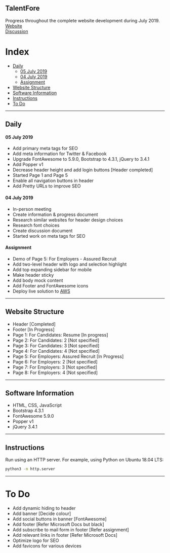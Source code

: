 ## TalentFore
Progress throughout the complete website development during July 2019.  
[Website](http://abhijeetsingh.s3-website.ap-south-1.amazonaws.com/)  
[Discussion](https://docs.google.com/document/d/1MRWTN9fsBh6yaQaDfQu2bvrQYCsoiD1xKsCO6Ge0zlI/edit?usp=sharing)

# Index
- [Daily](#daily)
    - [05 July 2019](#05-july-2019)
    - [04 July 2019](#04-july-2019)
    - [Assignment](#assignment)
- [Website Structure](#website-structure)
- [Software Information](#software-information)
- [Instructions](#instructions)
- [To Do](#to-do)

---
## Daily

#### 05 July 2019
- Add primary meta tags for SEO
- Add meta information for Twitter & Facebook
- Upgrade FontAwesome to 5.9.0, Bootstrap to 4.3.1, jQuery to 3.4.1
- Add Popper v1
- Decrease header height and add login buttons [Header completed]
- Started Page 1 and Page 5
- Enable all navigation buttons in header
- Add Pretty URLs to improve SEO

#### 04 July 2019
- In-person meeting
- Create information & progress document
- Research similar websites for header design choices
- Research font choices
- Create discussion document
- Started work on meta tags for SEO

#### Assignment
- Demo of Page 5: For Employers - Assured Recruit
- Add two-level header with logo and selection highlight
- Add top expanding sidebar for mobile
- Make header sticky
- Add body mock content
- Add Footer and FontAwesome icons
- Deploy live solution to [AWS](http://abhijeetsingh.s3-website.ap-south-1.amazonaws.com/)

---
## Website Structure
- Header [Completed]
- Footer [In Progress]
- Page 1: For Candidates: Resume [In progress]
- Page 2: For Candidates: 2 [Not specified]
- Page 3: For Candidates: 3 [Not specified]
- Page 4: For Candidates: 4 [Not specified]
- Page 5: For Employers: Assured Recruit [In Progress]
- Page 6: For Employers: 2 [Not specified]
- Page 7: For Employers: 3 [Not specified]
- Page 8: For Employers: 4 [Not specified]

---
## Software Information
- HTML, CSS, JavaScript
- Bootstrap 4.3.1
- FontAwesome 5.9.0
- Popper v1
- jQuery 3.4.1

---
## Instructions
Run using an HTTP server. For example, using Python on Ubuntu 18.04 LTS:
```sh
python3 -m http.server
```

---
# To Do
- Add dynamic hiding to header
- Add banner [Decide colour]
- Add social buttons in banner [FontAwesome]
- Add footer [Refer Microsoft Docs but black]
- Add subscribe to mail form in footer [Refer assignment]
- Add relevant links in footer [Refer Microsoft Docs]
- Optimize logo for SEO
- Add favicons for various devices
